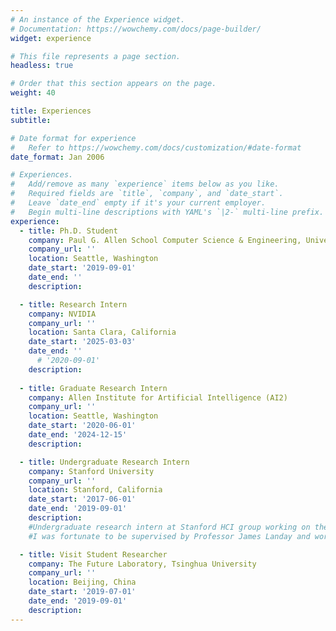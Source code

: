 ```yaml
---
# An instance of the Experience widget.
# Documentation: https://wowchemy.com/docs/page-builder/
widget: experience

# This file represents a page section.
headless: true

# Order that this section appears on the page.
weight: 40

title: Experiences
subtitle:

# Date format for experience
#   Refer to https://wowchemy.com/docs/customization/#date-format
date_format: Jan 2006

# Experiences.
#   Add/remove as many `experience` items below as you like.
#   Required fields are `title`, `company`, and `date_start`.
#   Leave `date_end` empty if it's your current employer.
#   Begin multi-line descriptions with YAML's `|2-` multi-line prefix.
experience:
  - title: Ph.D. Student
    company: Paul G. Allen School Computer Science & Engineering, University of Washington
    company_url: ''
    location: Seattle, Washington
    date_start: '2019-09-01'
    date_end: ''
    description:

  - title: Research Intern
    company: NVIDIA
    company_url: ''
    location: Santa Clara, California
    date_start: '2025-03-03'
    date_end: ''
      # '2020-09-01'
    description:
    
  - title: Graduate Research Intern
    company: Allen Institute for Artificial Intelligence (AI2)
    company_url: ''
    location: Seattle, Washington
    date_start: '2020-06-01'
    date_end: '2024-12-15'
    description:

  - title: Undergraduate Research Intern
    company: Stanford University
    company_url: ''
    location: Stanford, California
    date_start: '2017-06-01'
    date_end: '2019-09-01'
    description:
    #Undergraduate research intern at Stanford HCI group working on the Smart Primer project
    #I was fortunate to be supervised by Professor James Landay and worked with graduate mentor Sherry Ruan.

  - title: Visit Student Researcher
    company: The Future Laboratory, Tsinghua University
    company_url: ''
    location: Beijing, China
    date_start: '2019-07-01'
    date_end: '2019-09-01'
    description:
---
```

